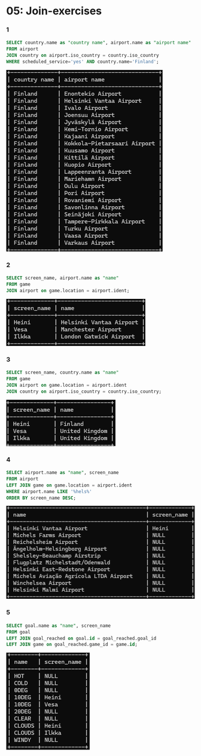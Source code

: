 # 05: Join-exercises

### 1
```sql
SELECT country.name as "country name", airport.name as "airport name"
FROM airport
JOIN country on airport.iso_country = country.iso_country
WHERE scheduled_service='yes' AND country.name='Finland';
```

![alt text](../img/05/1.png)

### 2
```sql
SELECT screen_name, airport.name as "name"
FROM game
JOIN airport on game.location = airport.ident;
```

![alt text](../img/05/2.png)

### 3
```sql
SELECT screen_name, country.name as "name"
FROM game
JOIN airport on game.location = airport.ident
JOIN country on airport.iso_country = country.iso_country;
```

![alt text](../img/05/3.png)

### 4
```sql
SELECT airport.name as "name", screen_name
FROM airport
LEFT JOIN game on game.location = airport.ident
WHERE airport.name LIKE '%hels%'
ORDER BY screen_name DESC;
```

![alt text](../img/05/4.png)

### 5
```sql
SELECT goal.name as "name", screen_name
FROM goal
LEFT JOIN goal_reached on goal.id = goal_reached.goal_id
LEFT JOIN game on goal_reached.game_id = game.id;
```

![alt text](../img/05/5.png)